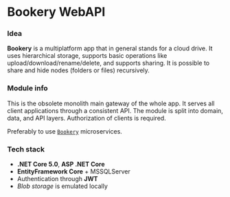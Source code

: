 # Bookery WebAPI

### Idea

**Bookery** is a multiplatform app that in general stands for a cloud drive. It uses hierarchical storage, supports basic operations like upload/download/rename/delete, and supports sharing. It is possible to share and hide nodes (folders or files) recursively.

### Module info

This is the obsolete monolith main gateway of the whole app. It serves all client applications through a consistent API. The module is split into domain, data, and API layers. Authorization of clients is required.

Preferably to use [`Bookery`](https://github.com/VengerAndrey/Bookery) microservices.

### Tech stack

- **.NET Core 5.0**, **ASP .NET Core**
- **EntityFramework Core** + MSSQLServer
- Authentication through **JWT**
- *Blob storage* is emulated locally
